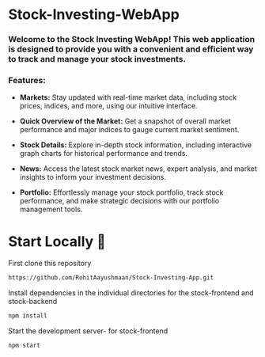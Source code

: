 # Stock-Investing-WebApp

### Welcome to the Stock Investing WebApp! This web application is designed to provide you with a convenient and efficient way to track and manage your stock investments.

### **Features:**
  - **Markets:** Stay updated with real-time market data, including stock prices, indices, and more, using our intuitive interface.

  - **Quick Overview of the Market:** Get a snapshot of overall market performance and major indices to gauge current market sentiment.

  - **Stock Details:** Explore in-depth stock information, including interactive graph charts for historical performance and trends.

  - **News:** Access the latest stock market news, expert analysis, and market insights to inform your investment decisions.

  - **Portfolio:** Effortlessly manage your stock portfolio, track stock performance, and make strategic decisions with our portfolio management tools.
    
# Start Locally 🚀

First clone this repository
```sh
https://github.com/RohitAayushmaan/Stock-Investing-App.git
```
Install dependencies in the individual directories for the stock-frontend and stock-backend
```sh
npm install
```

Start the development server- for stock-frontend
```sh
npm start
```


